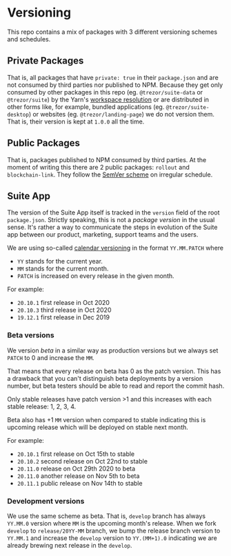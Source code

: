 # Versioning

This repo contains a mix of packages with 3 different versioning schemes and schedules.

## Private Packages

That is, all packages that have `private: true` in their `package.json` and are not consumed by third parties nor published to NPM. Because they get only consumed by other packages in this repo (eg. `@trezor/suite-data` or `@trezor/suite`) by the Yarn's [workspace resolution](https://classic.yarnpkg.com/en/docs/workspaces/) or are distributed in other forms like, for example, bundled applications (eg. `@trezor/suite-desktop`) or websites (eg. `@trezor/landing-page`) we do not version them. That is, their version is kept at `1.0.0` all the time.

## Public Packages

That is, packages published to NPM consumed by third parties. At the moment of writing this there are 2 public packages: `rollout` and `blockchain-link`. They follow the [SemVer scheme](https://semver.org/) on irregular schedule.

## Suite App

The version of the Suite App itself is tracked in the `version` field of the root `package.json`. Strictly speaking, this is not a *package version* in the usual sense. It's rather a way to communicate the steps in evolution of the Suite app between our product, marketing, support teams and the users.

We are using so-called [calendar versioning](https://calver.org/) in the format `YY.MM.PATCH` where
- `YY` stands for the current year.
- `MM` stands for the current month.
- `PATCH` is increased on every release in the given month.

For example:
- `20.10.1` first release in Oct 2020
- `20.10.3` third release in Oct 2020
- `19.12.1` first release in Dec 2019

### Beta versions

We version _beta_ in a similar way as production versions but we always set `PATCH` to 0 and increase the `MM`.

That means that every release on beta has 0 as the patch version. This has a drawback that you can't distinguish beta deployments by a version number, but beta testers should be able to read and report the commit hash.

Only stable releases have patch version >1 and this increases with each stable release: 1, 2, 3, 4.

Beta also has +1 `MM` version when compared to stable indicating this is upcoming release which will be deployed on stable next month.

For example:
- `20.10.1` first release on Oct 15th to stable
- `20.10.2` second release on Oct 22nd to stable
- `20.11.0` release on Oct 29th 2020 to beta
- `20.11.0` another release on Nov 5th to beta
- `20.11.1` public release on Nov 14th to stable

### Development versions

We use the same scheme as beta. That is, `develop` branch has always `YY.MM.0` version where `MM` is the upcoming month's release.
When we fork `develop` to `release/20YY-MM` branch, we bump the release branch version to `YY.MM.1` and
increase the `develop` version to `YY.(MM+1).0` indicating we are already brewing next release in the `develop`.
